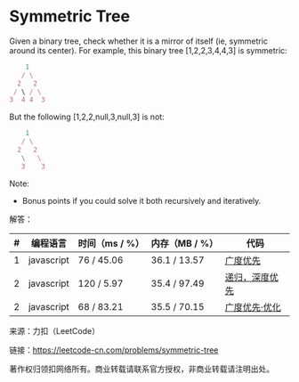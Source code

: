 # Symmetric Tree

Given a binary tree, check whether it is a mirror of itself (ie, symmetric around its center).
For example, this binary tree [1,2,2,3,4,4,3] is symmetric:

``` javascript
    1
   / \
  2   2
 / \ / \
3  4 4  3
```

But the following [1,2,2,null,3,null,3] is not:

``` javascript
    1
   / \
  2   2
   \   \
   3    3
```

Note:
- Bonus points if you could solve it both recursively and iteratively.

解答：

**#**|**编程语言**|**时间（ms / %）**|**内存（MB / %）**|**代码**
--|--|--|--|--
1|javascript|76 / 45.06|36.1 / 13.57|[广度优先](./javascript/ac_v1.js)
2|javascript|120 / 5.97|35.4 / 97.49|[递归，深度优先](./javascript/ac_v2.js)
2|javascript|68 / 83.21|35.5 / 70.15|[广度优先·优化](./javascript/ac_v3.js)

来源：力扣（LeetCode）

链接：https://leetcode-cn.com/problems/symmetric-tree

著作权归领扣网络所有。商业转载请联系官方授权，非商业转载请注明出处。
